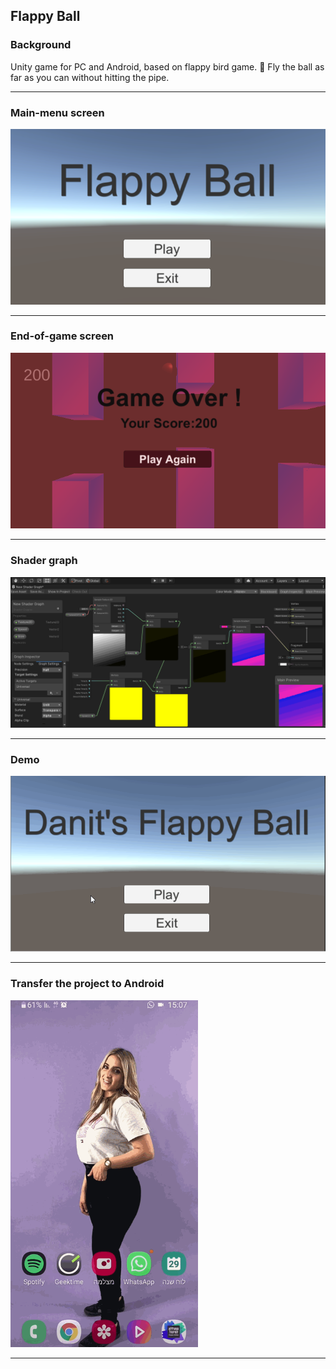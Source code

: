 ﻿## Flappy Ball

### Background
Unity game for PC and Android, based on flappy bird game. 🐤
Fly the ball as far as you can without hitting the pipe.

---

### Main-menu screen
<img src="img/Main-menu.png" width=700>

---

### End-of-game screen
<img src="img/End-of-game.png" width=700>

---

### Shader graph
<img src="img/shaderGraph.gif" width=700>

---

### Demo
<img src="img/FlappyBall.gif" width=700>

---

### Transfer the project to Android
<img src="img/Danit.gif" width=300>

---